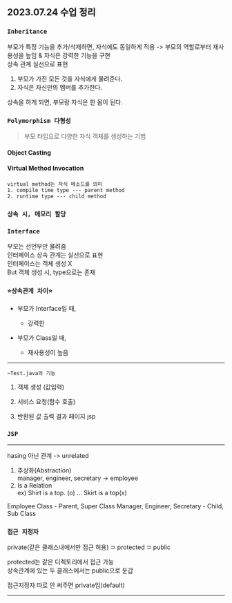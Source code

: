 ## 2023.07.24 수업 정리

### `Inheritance`

부모가 특정 기능을 추가/삭제하면, 자식에도 동일하게 적용 -> 부모의 역할로부터 재사용성을 높임 & 자식은 강력한 기능을 구현<br/>
상속 관계 실선으로 표현

1. 부모가 가진 모든 것을 자식에게 물려준다.
2. 자식은 자신만의 멤버를 추가한다.

상속을 하게 되면, 부모랑 자식은 한 몸이 된다.

### `Polymorphism 다형성`

> 부모 타입으로 다양한 자식 객체를 생성하는 기법

#### Object Casting

#### Virtual Method Invocation

    virtual method는 자식 메소드를 의미
    1. compile time type --- parent method
    2. runtime type --- child method

### `상속 시, 메모리 할당`

### `Interface`

부모는 선언부만 물려줌<br/>
인터페이스 상속 관계는 실선으로 표현<br/>
인터페이스는 객체 생성 X<br/>
But 객체 생성 시, type으로는 존재

### `⭐상속관계 차이⭐`

- 부모가 Interface일 때,

  - 강력한

- 부모가 Class일 때,
  - 재사용성이 높음

---

`~Test.java의 기능`

1. 객체 생성 (값입력)

2. 서비스 요청(함수 호출)

3. 반환된 값 출력
   결과 페이지 jsp

### `JSP`

---

hasing 아닌 관계 -> unrelated<br/>

1. 추상화(Abstraction)<br/>
   manager, engineer, secretary -> employee
2. Is a Relation <br/>
   ex) Shirt is a top. (o) ... Skirt is a top(x)

Employee Class - Parent, Super Class
Manager, Engineer, Secretary - Child, Sub Class

### `접근 지정자`

private(같은 클래스내에서만 접근 허용) ⊃ protected ⊃ public

protected는 같은 디렉토리에서 접근 가능<br/>
상속관계에 있는 두 클래스에서는 public으로 둔갑

접근지정자 따로 안 써주면 private임(default)

---

